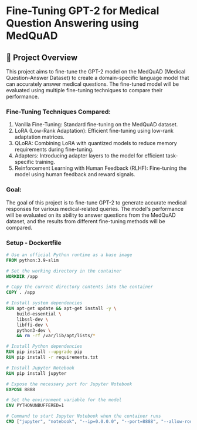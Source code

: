 # Fine-Tuning GPT-2 for Medical Question Answering using MedQuAD

## 📖 Project Overview
This project aims to fine-tune the GPT-2 model on the MedQuAD (Medical Question-Answer Dataset) to create a domain-specific language model that can accurately answer medical questions. The fine-tuned model will be evaluated using multiple fine-tuning techniques to compare their performance.

### Fine-Tuning Techniques Compared:
1. Vanilla Fine-Tuning: Standard fine-tuning on the MedQuAD dataset.
2. LoRA (Low-Rank Adaptation): Efficient fine-tuning using low-rank adaptation matrices.
3. QLoRA: Combining LoRA with quantized models to reduce memory requirements during fine-tuning.
4. Adapters: Introducing adapter layers to the model for efficient task-specific training.
5. Reinforcement Learning with Human Feedback (RLHF): Fine-tuning the model using human feedback and reward signals.

### Goal:
The goal of this project is to fine-tune GPT-2 to generate accurate medical responses for various medical-related queries. The model's performance will be evaluated on its ability to answer questions from the MedQuAD dataset, and the results from different fine-tuning methods will be compared.




###  Setup - Dockertfile
``` DockerFile
# Use an official Python runtime as a base image
FROM python:3.9-slim

# Set the working directory in the container
WORKDIR /app

# Copy the current directory contents into the container
COPY . /app

# Install system dependencies
RUN apt-get update && apt-get install -y \
    build-essential \
    libssl-dev \
    libffi-dev \
    python3-dev \
    && rm -rf /var/lib/apt/lists/*

# Install Python dependencies
RUN pip install --upgrade pip
RUN pip install -r requirements.txt

# Install Jupyter Notebook
RUN pip install jupyter

# Expose the necessary port for Jupyter Notebook
EXPOSE 8888

# Set the environment variable for the model
ENV PYTHONUNBUFFERED=1

# Command to start Jupyter Notebook when the container runs
CMD ["jupyter", "notebook", "--ip=0.0.0.0", "--port=8888", "--allow-root"]

```


